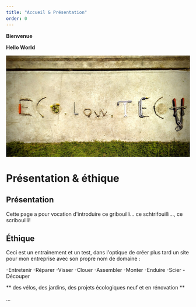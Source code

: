 ```yaml
---
title: "Accueil & Présentation"
order: 0
---
```

**Bienvenue**

**Hello World**

![Eco.low.tech, nom d'une hypothétique activité assemblée au sol avec des outil et du végétal, mac gyver inside absolute](/images/0076039001628237914.jpg)

# Présentation & éthique

## Présentation

Cette page a pour vocation d'introduire ce gribouilli... ce schtrifouilli..., ce scribouilli!

## Éthique

Ceci est un entrainement et un test,  dans l'optique de créer plus tard un site pour mon entreprise avec son propre nom de domaine :

-Entretenir
-Réparer
-Visser
-Clouer
-Assembler
-Monter
-Enduire
-Scier
-Découper

** des vélos, des jardins, des projets écologiques neuf et en rénovation **

... 